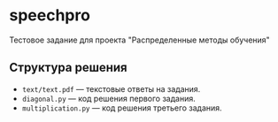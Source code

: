 # speechpro
Тестовое задание для проекта "Распределенные методы обучения"

## Структура решения
* `text/text.pdf` — текстовые ответы на задания.
* `diagonal.py` — код решения первого задания.
* `multiplication.py` — код решения третьего задания.
